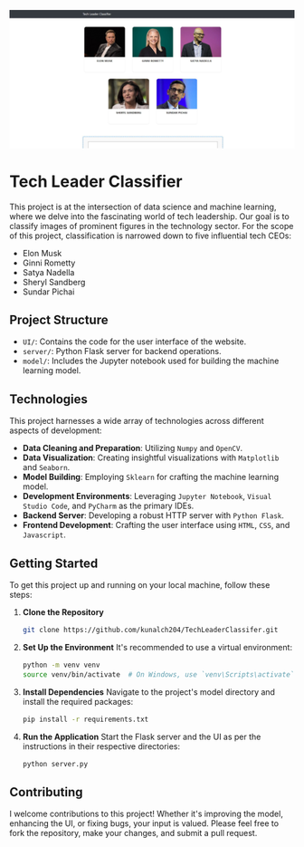 ![](ui_snapshot.JPG)


# Tech Leader Classifier

This project is at the intersection of data science and machine learning, where we delve into the fascinating world of tech leadership. Our goal is to classify images of prominent figures in the technology sector. For the scope of this project, classification is narrowed down to five influential tech CEOs:

- Elon Musk
- Ginni Rometty
- Satya Nadella
- Sheryl Sandberg
- Sundar Pichai

## Project Structure

- `UI/`: Contains the code for the user interface of the website.
- `server/`: Python Flask server for backend operations.
- `model/`: Includes the Jupyter notebook used for building the machine learning model.


## Technologies

This project harnesses a wide array of technologies across different aspects of development:

- **Data Cleaning and Preparation**: Utilizing `Numpy` and `OpenCV`.
- **Data Visualization**: Creating insightful visualizations with `Matplotlib` and `Seaborn`.
- **Model Building**: Employing `Sklearn` for crafting the machine learning model.
- **Development Environments**: Leveraging `Jupyter Notebook`, `Visual Studio Code`, and `PyCharm` as the primary IDEs.
- **Backend Server**: Developing a robust HTTP server with `Python Flask`.
- **Frontend Development**: Crafting the user interface using `HTML`, `CSS`, and `Javascript`.

## Getting Started

To get this project up and running on your local machine, follow these steps:

1. **Clone the Repository**
    ```bash
    git clone https://github.com/kunalch204/TechLeaderClassifer.git
    ```

2. **Set Up the Environment**
    It's recommended to use a virtual environment:
    ```bash
    python -m venv venv
    source venv/bin/activate  # On Windows, use `venv\Scripts\activate`
    ```

3. **Install Dependencies**
    Navigate to the project's model directory and install the required packages:
    ```bash
    pip install -r requirements.txt
    ```

4. **Run the Application**
   Start the Flask server and the UI as per the instructions in their respective directories:
    ```bash
    python server.py
    ```

## Contributing

I welcome contributions to this project! Whether it's improving the model, enhancing the UI, or fixing bugs, your input is valued. Please feel free to fork the repository, make your changes, and submit a pull request.
